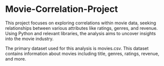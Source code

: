 # Movie-Correlation-Project
This project focuses on exploring correlations within movie data, seeking relationships between various attributes like ratings, genres, and revenue. Using Python and relevant libraries, the analysis aims to uncover insights into the movie industry.

The primary dataset used for this analysis is movies.csv. This dataset contains information about movies including title, genres, ratings, revenue, and more.
